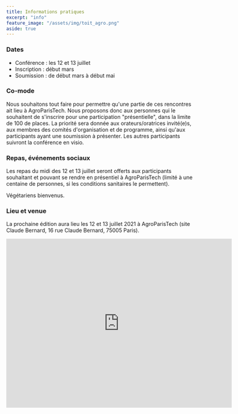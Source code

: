 ```yaml
---
title: Informations pratiques
excerpt: "info"
feature_image: "/assets/img/toit_agro.png"
aside: true
---
```


### Dates

  * Conférence : les 12 et 13 juillet 
  * Inscription : début mars
  * Soumission : de début mars à début mai

### Co-mode

Nous souhaitons tout faire pour permettre qu'une partie de ces
rencontres ait lieu à AgroParisTech. Nous proposons donc aux personnes
qui le souhaitent de s'inscrire pour une participation "présentielle",
dans la limite de 100 de places. La priorité sera donnée aux
orateurs/oratrices invité(e)s, aux membres des comités d'organisation et
de programme, ainsi qu'aux participants ayant une soumission à
présenter. Les autres participants suivront la conférence en visio.

### Repas, événements sociaux

Les repas du midi des 12 et 13 juillet seront offerts aux participants
souhaitant et pouvant se rendre en présentiel à AgroParisTech (limité
à une centaine de personnes, si les conditions sanitaires le permettent).

Végétariens bienvenus.

### Lieu et venue

La prochaine édition aura lieu les 12 et 13 juillet 2021 à AgroParisTech (site Claude Bernard, 16 rue Claude Bernard, 75005 Paris).

<iframe src="https://www.google.com/maps/embed?pb=!1m18!1m12!1m3!1d2625.9665457271058!2d2.3454634512505392!3d48.83977680986949!2m3!1f0!2f0!3f0!3m2!1i1024!2i768!4f13.1!3m3!1m2!1s0x47e671eb94af4b55%3A0xcdc898f6f304617b!2sAgroParisTech!5e0!3m2!1sfr!2sfr!4v1615308826428!5m2!1sfr!2sfr" width="600" height="450" style="border:0;" allowfullscreen="" loading="lazy"></iframe>
